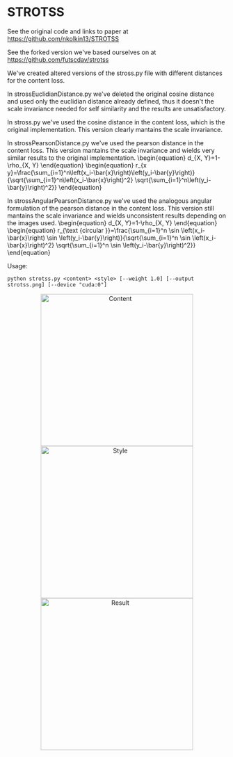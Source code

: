# STROTSS

See the original code and links to paper at https://github.com/nkolkin13/STROTSS

See the forked version we've based ourselves on at https://github.com/futscdav/strotss

We've created altered versions of the stross.py file with different distances for the content loss.

In strossEuclidianDistance.py we've deleted the original cosine distance and used only the euclidian distance already defined, thus it doesn't the scale invariance needed for self similarity and the results are unsatisfactory.

In stross.py we've used the cosine distance in the content loss, which is the original implementation. This version clearly mantains the scale invariance.

In strossPearsonDistance.py we've used the pearson distance in the content loss. This version mantains the scale invariance and wields very similar results to the original implementation.
\begin{equation}
d_{X, Y}=1-\rho_{X, Y}
\end{equation}
\begin{equation}
r_{x y}=\frac{\sum_{i=1}^n\left(x_i-\bar{x}\right)\left(y_i-\bar{y}\right)}{\sqrt{\sum_{i=1}^n\left(x_i-\bar{x}\right)^2} \sqrt{\sum_{i=1}^n\left(y_i-\bar{y}\right)^2}}
\end{equation}


In strossAngularPearsonDistance.py we've used the analogous angular formulation of the pearson distance in the content loss. This version still mantains the scale invariance and wields unconsistent results depending on the images used.
\begin{equation}
d_{X, Y}=1-\rho_{X, Y}
\end{equation}
\begin{equation}
r_{\text {circular }}=\frac{\sum_{i=1}^n \sin \left(x_i-\bar{x}\right) \sin \left(y_i-\bar{y}\right)}{\sqrt{\sum_{i=1}^n \sin \left(x_i-\bar{x}\right)^2} \sqrt{\sum_{i=1}^n \sin \left(y_i-\bar{y}\right)^2}}
\end{equation}

Usage:
```
python strotss.py <content> <style> [--weight 1.0] [--output strotss.png] [--device "cuda:0"]
```

<p align="center">
  <img src="content.jpg" width="350" title="Content">
  <img src="style.png" width="350" alt="Style">
  <img src="strotss.png" width="350" alt="Result">
</p>
